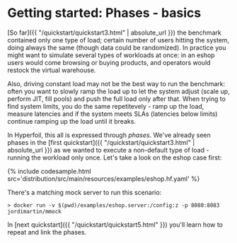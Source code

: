 # Getting started: Phases - basics

[So far]({{ "/quickstart/quickstart3.html" | absolute_url }}) the benchmark contained only one type of load; certain number of users hitting the system, doing always the same (though data could be randomized). In practice you might want to simulate several types of workloads at once: in an eshop users would come browsing or buying products, and operators would restock the virtual warehouse.

Also, driving constant load may not be the best way to run the benchmark: often you want to slowly ramp the load up to let the system adjust (scale up, perform JIT, fill pools) and push the full load only after that. When trying to find system limits, you do the same repetitevely - ramp up the load, measure latencies and if the system meets SLAs (latencies below limits) continue ramping up the load until it breaks.

In Hyperfoil, this all is expressed through *phases*. We've already seen phases in the [first quickstart]({{ "/quickstart/quickstart3.html" | absolute_url }}) as we wanted to execute a non-default type of load - running the workload only once. Let's take a look on the eshop case first:

{% include codesample.html src='distribution/src/main/resources/examples/eshop.hf.yaml' %}

There's a matching mock server to run this scenario:
```
> docker run -v $(pwd)/examples/eshop.server:/config:z -p 8080:8083 jordimartin/mmock
```

In [next quickstart]({{ "/quickstart/quickstart5.html" }}) you'll learn how to repeat and link the phases.
